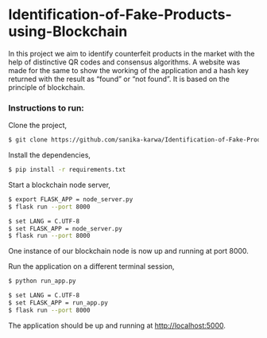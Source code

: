 # Identification-of-Fake-Products-using-Blockchain

In this project we aim to identify counterfeit products in the market with the help of distinctive QR codes and consensus algorithms. A website was made for the same to show the working of the application and a hash key returned with the result as “found” or “not found”. It is based on the principle of blockchain. 

### Instructions to run:

Clone the project, 
```sh
$ git clone https://github.com/sanika-karwa/Identification-of-Fake-Products-using-Blockchain.git
```

Install the dependencies, 
```sh
$ pip install -r requirements.txt
```

Start a blockchain node server,
```sh
$ export FLASK_APP = node_server.py
$ flask run --port 8000
```

```sh
$ set LANG = C.UTF-8
$ set FLASK_APP = node_server.py
$ flask run --port 8000
```
One instance of our blockchain node is now up and running at port 8000.

Run the application on a different terminal session,

```sh
$ python run_app.py
```

```sh
$ set LANG = C.UTF-8
$ set FLASK_APP = run_app.py
$ flask run --port 8000
```

The application should be up and running at [http://localhost:5000](http://localhost:5000).

